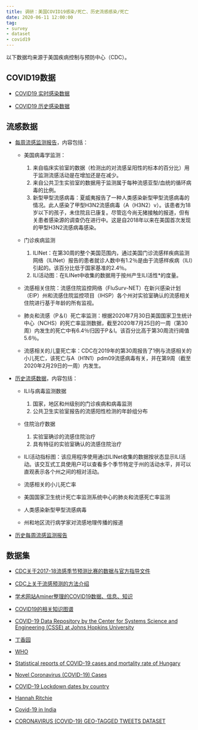 ```yaml
---
title: 调研：美国COVID19感染/死亡、历史流感感染/死亡
date: 2020-06-11 12:00:00
tag: 
- survey
- dataset
- covid19
---
```



以下数据均来源于美国疾病控制与预防中心（CDC）。

<!-- more -->

## COVID19数据

+ [COVID19 实时感染数据](https://www.cdc.gov/coronavirus/2019-ncov/cases-updates/cases-in-us.html)

+ [COVID19 历史感染数据](https://www.cdc.gov/coronavirus/2019-ncov/cases-updates/previouscases.html)

## 流感数据

+ [每周流感监测报告](https://www.cdc.gov/flu/weekly/index.htm)，内容包括：

	- 美国病毒学监测：
	
		1. 来自临床实验室的数据（检测出的对流感呈阳性的标本的百分比）用于监测流感活动是在增加还是在减少。
		2. 来自公共卫生实验室的数据用于监测属于每种流感亚型/血统的循环病毒的比例。
		3. 新型甲型流感病毒：夏威夷报告了一种人类感染新型甲型流感病毒的情况。此人感染了甲型H3N2流感病毒（A（H3N2）v）。该患者为18岁以下的孩子，未住院且已康复。尽管迄今尚无猪接触的报道，但有关患者感染源的调查仍在进行中。这是自2018年以来在美国首次发现的甲型H3N2流感病毒感染。
	
	- 门诊疾病监测
	
		1. ILINet：在第30周的整个美国范围内，通过美国门诊流感样疾病监测网络（ILINet）报告的患者就诊人数中有1.2％是由于流感样疾病（ILI）引起的。该百分比低于国家基准的2.4％。
		2. ILI活动图：在ILINet中收集的数据用于按州产生ILI活性*的度量。
	
	- 流感相关住院：流感住院监控网络（FluSurv-NET）在新兴感染计划（EIP）州和流感住院监控项目（IHSP）各个州对实验室确认的流感相关住院进行基于年龄的所有监视。
	
	- 肺炎和流感（P＆I）死亡率监测：根据2020年7月30日美国国家卫生统计中心（NCHS）的死亡率监测数据，截至2020年7月25日的一周（第30周）内发生的死亡中有6.4％归因于P＆I。该百分比高于第30周流行阈值5.6％。
	
	- 流感相关的儿童死亡率：CDC在2019年的第30周报告了1例与流感相关的小儿死亡，该死亡与A（H1N1）pdm09流感病毒有关，并在第9周（截至2020年2月29日的一周）内发生。
	
+ [历史流感数据](https://www.cdc.gov/flu/weekly/fluviewinteractive.htm)，内容包括：
	
	- ILI与病毒监测数据

		1. 国家，地区和州级别的门诊疾病和病毒监测
		2. 公共卫生实验室报告的流感阳性检测的年龄组分布
	
	
	- 住院治疗数据
	
		1. 实验室确诊的流感住院治疗
		2. 具有特征的实验室确认的流感住院治疗
	
	- ILI活动指标图：该应用程序使用通过ILINet收集的数据按状态显示ILI活动。该交互式工具使用户可以查看多个季节特定于州的活动水平，并可以直观表示各个州之间的相对活动。
	
	- 流感相关的小儿死亡率
	
	- 美国国家卫生统计死亡率监测系统中心的肺炎和流感死亡率监测
	
	- 人类感染新型甲型流感病毒
	
	- 州和地区流行病学家对流感地理传播的报道
	
+ [历史每周流感监测报告](https://www.cdc.gov/flu/weekly/pastreports.htm)
	

## 数据集

+ [CDC关于2017-18流感季节预测比赛的数据与官方指导文件](https://predict.cdc.gov/post/59973fe26f7559750d84a843)

+ [CDC上关于流感预测的方法介绍](https://www.cdc.gov/flu/weekly/flusight/index.html)

+ [学术网站Aminer整理的COVID19数据、信息、知识](https://aminer.cn/data-covid19/?lang=zh)

+ [COVID19的相关知识图谱](https://covid-19.aminer.cn/kg/?lang=zh)

+ [COVID-19 Data Repository by the Center for Systems Science and Engineering (CSSE) at Johns Hopkins University](https://github.com/CSSEGISandData/COVID-19)

+ [丁香园](http://www.dxy.cn/)

+ [WHO](https://www.who.int/emergencies/diseases/novel-coronavirus-2019/situation-reports/)

+ [Statistical reports of COVID-19 cases and mortality rate of Hungary](https://www.worldometers.info/coronavirus/country/hungary/)

+ [Novel Coronavirus (COVID-19) Cases](https://github.com/CSSEGISandData/COVID-19)

+ [COVID-19 Lockdown dates by country](https://www.kaggle.com/jcyzag/covid19-lockdown-dates-by-country)

+ [Hannah Ritchie](https://ourworldindata.org/coronavirus-source-data)

+ [Covid-19 in India](https://www.kaggle.com/sudalairajkumar/covid19-in-india)

+ [CORONAVIRUS (COVID-19) GEO-TAGGED TWEETS DATASET](https://ieee-dataport.org/open-access/coronavirus-covid-19-geo-tagged-tweets-dataset)
